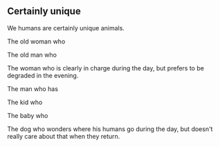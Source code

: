 ## Certainly unique

We humans are certainly unique animals.

The old woman who

The old man who

The woman who is clearly in charge during the day, but prefers to be degraded in the evening.

The man who has

The kid who

The baby who

The dog who wonders where his humans go during the day, but doesn't really care about that when they return.